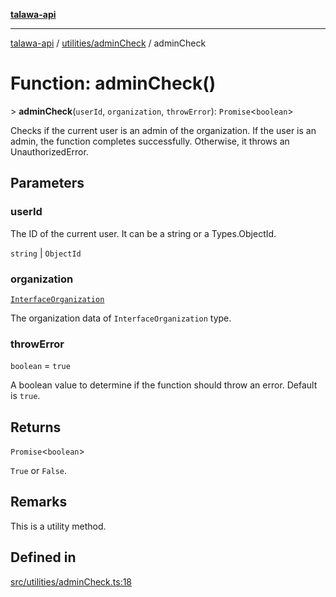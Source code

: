 [**talawa-api**](../../../README.md)

***

[talawa-api](../../../modules.md) / [utilities/adminCheck](../README.md) / adminCheck

# Function: adminCheck()

\> **adminCheck**(`userId`, `organization`, `throwError`): `Promise`\<`boolean`\>

Checks if the current user is an admin of the organization.
If the user is an admin, the function completes successfully. Otherwise, it throws an UnauthorizedError.

## Parameters

### userId

The ID of the current user. It can be a string or a Types.ObjectId.

`string` | `ObjectId`

### organization

[`InterfaceOrganization`](../../../models/Organization/interfaces/InterfaceOrganization.md)

The organization data of `InterfaceOrganization` type.

### throwError

`boolean` = `true`

A boolean value to determine if the function should throw an error. Default is `true`.

## Returns

`Promise`\<`boolean`\>

`True` or `False`.

## Remarks

This is a utility method.

## Defined in

[src/utilities/adminCheck.ts:18](https://github.com/PalisadoesFoundation/talawa-api/blob/5c5b29a0ea487bda8306089fe128f43f3be29f94/src/utilities/adminCheck.ts#L18)
